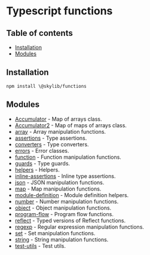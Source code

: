 # Typescript functions

## Table of contents

- [Installation](#installation)
- [Modules](#modules)

## <a name="installation"></a>Installation

    npm install \@skylib/functions

## <a name="modules"></a>Modules

- [Accumulator](https://ilyub.github.io/typescript-functions/modules/Accumulator.html) - Map of arrays class.
- [Accumulator2](https://ilyub.github.io/typescript-functions/modules/Accumulator2.html) - Map of maps of arrays class.
- [array](https://ilyub.github.io/typescript-functions/modules/array.html) - Array manipulation functions.
- [assertions](https://ilyub.github.io/typescript-functions/modules/assertions.html) - Type assertions.
- [converters](https://ilyub.github.io/typescript-functions/modules/converters.html) - Type converters.
- [errors](https://ilyub.github.io/typescript-functions/modules/errors.html) - Error classes.
- [function](https://ilyub.github.io/typescript-functions/modules/function.html) - Function manipulation functions.
- [guards](https://ilyub.github.io/typescript-functions/modules/guards.html) - Type guards.
- [helpers](https://ilyub.github.io/typescript-functions/modules/helpers.html) - Helpers.
- [inline-assertions](https://ilyub.github.io/typescript-functions/modules/inline_assertions.html) - Inline type assertions.
- [json](https://ilyub.github.io/typescript-functions/modules/json.html) - JSON manipulation functions.
- [map](https://ilyub.github.io/typescript-functions/modules/map.html) - Map manipulation functions.
- [module-definition](https://ilyub.github.io/typescript-functions/modules/module_definition.html) - Module definition helpers.
- [number](https://ilyub.github.io/typescript-functions/modules/number.html) - Number manipulation functions.
- [object](https://ilyub.github.io/typescript-functions/modules/object.html) - Object manipulation functions.
- [program-flow](https://ilyub.github.io/typescript-functions/modules/program_flow.html) - Program flow functions.
- [reflect](https://ilyub.github.io/typescript-functions/modules/reflect.html) - Typed versions of Reflect functions.
- [regexp](https://ilyub.github.io/typescript-functions/modules/regexp.html) - Regular expression manipulation functions.
- [set](https://ilyub.github.io/typescript-functions/modules/set.html) - Set manipulation functions.
- [string](https://ilyub.github.io/typescript-functions/modules/string.html) - String manipulation functions.
- [test-utils](https://ilyub.github.io/typescript-functions/modules/test_utils.html) - Test utils.
